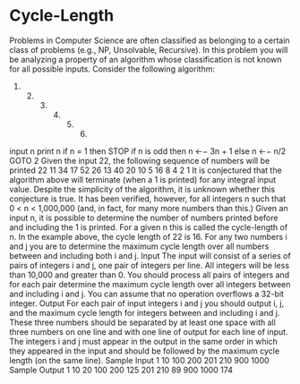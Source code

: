# Cycle-Length
Problems in Computer Science are often classified as belonging to a certain class of problems (e.g., NP, Unsolvable, Recursive). In this problem you will be analyzing a property of an algorithm whose classification is not known for all possible inputs.
Consider the following algorithm:
1. 2. 3. 4. 5. 6.
input n
print n
if n = 1 then STOP
if n is odd then n ←− 3n + 1
else n ←− n/2 GOTO 2
Given the input 22, the following sequence of numbers will be printed 22 11 34 17 52 26 13 40 20 10 5 16 8 4 2 1
It is conjectured that the algorithm above will terminate (when a 1 is printed) for any integral input value. Despite the simplicity of the algorithm, it is unknown whether this conjecture is true. It has been verified, however, for all integers n such that 0 < n < 1,000,000 (and, in fact, for many more numbers than this.)
Given an input n, it is possible to determine the number of numbers printed before and including the 1 is printed. For a given n this is called the cycle-length of n. In the example above, the cycle length of 22 is 16.
For any two numbers i and j you are to determine the maximum cycle length over all numbers between and including both i and j.
Input
The input will consist of a series of pairs of integers i and j, one pair of integers per line. All integers will be less than 10,000 and greater than 0.
You should process all pairs of integers and for each pair determine the maximum cycle length over all integers between and including i and j.
You can assume that no operation overflows a 32-bit integer.
Output
For each pair of input integers i and j you should output i, j, and the maximum cycle length for integers between and including i and j. These three numbers should be separated by at least one space with all three numbers on one line and with one line of output for each line of input. The integers i and j must appear in the output in the same order in which they appeared in the input and should be followed by the maximum cycle length (on the same line).
Sample Input
1 10
100 200
201 210
900 1000
Sample Output
1 10 20
100 200 125
201 210 89
900 1000 174
